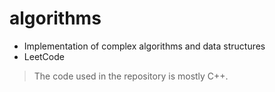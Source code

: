 # algorithms

* Implementation of complex algorithms and data structures
* LeetCode

>  The code used in the repository is mostly C++.
